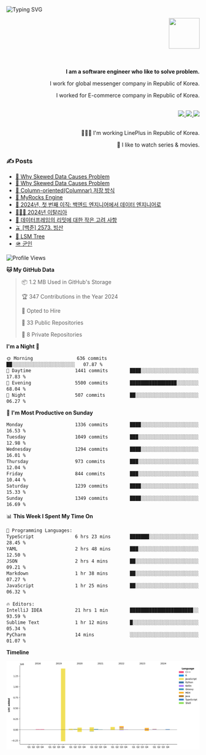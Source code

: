 ![Typing SVG](https://readme-typing-svg.herokuapp.com/?lines=Hello,+I'm+Changkwon+😎&height=150&width=1024&size=40&color=458588&background=282828&center=true&vCenter=true&multiline=false&duration=2000&pause=0)

<div align=right>
  <a href="https://github.com/devxb/gitanimals">
    <img
      src="https://render.gitanimals.org/lines/spearkkk?pet-id=624227435622945015"
      width="80"
      height="80"
    />
  </a>
  <br/>
  <br/>  
  <br/>
  
  **I am a software engineer who like to solve problem.**<br/>

  I work for global messenger company in Republic of Korea.<br/> 
  
  I worked for E-commerce company in Republic of Korea.<br/>
  <br/>

  <a href="https://www.linkedin.com/in/spearkkk/" target="_blank">
    <img src="https://img.shields.io/badge/LinkedIn-305D61.svg?&style=for-the-badge&logo=linkedin&logoColor=ffffff&labelColor=305D61&logoWidth=20"/>
  </a>
  <a href="http://spearkkk.dev/en/resume/" target="_blank">
    <img src="https://img.shields.io/badge/resume-305D61.svg?&style=for-the-badge&logo=ReadtheDocs&logoColor=ffffff&labelColor=305D61&logoWidth=20"/>
  </a>
  <a href="https://spearkkk.dev/" target="_blank">
    <img src="https://img.shields.io/badge/blog-305D61.svg?&style=for-the-badge&logo=ReadtheDocs&logoColor=ffffff&labelColor=305D61&logoWidth=20"/>
  </a>
  
  <br/>
  <br/>
  
  👨🏼‍💻 I'm working LinePlus in Republic of Korea.
  <br/>
  
  🍿 I like to watch series & movies.
  <br/>

</div>
  
<div align=left>
  
  <div>
    
  ### ✍️ Posts
    
  </div>
  
  <!-- BLOGPOSTS:START -->
- [🍐 Why Skewed Data Causes Problem](https://spearkkk.dev/why-skewed-data-causes-problem)
- [🍐 Why Skewed Data Causes Problem](https://spearkkk.dev/why-skewed-data-causes-problem)
- [🥖 Column-oriented(Columnar) 저장 방식](https://spearkkk.dev/column-oriented)
- [🍓 MyRocks Engine](https://spearkkk.dev/my-rocks_engine)
- [📝 2024년, 첫 번째 이직: 백엔드 엔지니어에서 데이터 엔지니어로](https://spearkkk.dev/2024-first-changing-company-from-backend-to-data-engineer)
- [🧑🏼‍🍳 2024년 이탈리아](https://spearkkk.dev/2024-italy)
- [🍄 데이터프레임의 리밋에 대한 작은 고려 사항](https://spearkkk.dev/dataframe-limit)
- [🫒 [백준] 2573. 빙산](https://spearkkk.dev/%EB%B0%B1%EC%A4%80-2573-%EB%B9%99%EC%82%B0)
- [🌽 LSM Tree](https://spearkkk.dev/lsm-tree)
- [🪖 군인](https://spearkkk.dev/soldier)
<!-- BLOGPOSTS:END -->

  
<!--START_SECTION:waka-->
![Profile Views](http://img.shields.io/badge/Profile%20Views-0-blue)

**🐱 My GitHub Data** 

> 📦 1.2 MB Used in GitHub's Storage 
 > 
> 🏆 347 Contributions in the Year 2024
 > 
> 💼 Opted to Hire
 > 
> 📜 33 Public Repositories 
 > 
> 🔑 8 Private Repositories 
 > 
**I'm a Night 🦉** 

```text
🌞 Morning                636 commits         ██░░░░░░░░░░░░░░░░░░░░░░░   07.87 % 
🌆 Daytime                1441 commits        ████░░░░░░░░░░░░░░░░░░░░░   17.83 % 
🌃 Evening                5500 commits        █████████████████░░░░░░░░   68.04 % 
🌙 Night                  507 commits         ██░░░░░░░░░░░░░░░░░░░░░░░   06.27 % 
```
📅 **I'm Most Productive on Sunday** 

```text
Monday                   1336 commits        ████░░░░░░░░░░░░░░░░░░░░░   16.53 % 
Tuesday                  1049 commits        ███░░░░░░░░░░░░░░░░░░░░░░   12.98 % 
Wednesday                1294 commits        ████░░░░░░░░░░░░░░░░░░░░░   16.01 % 
Thursday                 973 commits         ███░░░░░░░░░░░░░░░░░░░░░░   12.04 % 
Friday                   844 commits         ███░░░░░░░░░░░░░░░░░░░░░░   10.44 % 
Saturday                 1239 commits        ████░░░░░░░░░░░░░░░░░░░░░   15.33 % 
Sunday                   1349 commits        ████░░░░░░░░░░░░░░░░░░░░░   16.69 % 
```


📊 **This Week I Spent My Time On** 

```text
💬 Programming Languages: 
TypeScript               6 hrs 23 mins       ███████░░░░░░░░░░░░░░░░░░   28.45 % 
YAML                     2 hrs 48 mins       ███░░░░░░░░░░░░░░░░░░░░░░   12.50 % 
JSON                     2 hrs 4 mins        ██░░░░░░░░░░░░░░░░░░░░░░░   09.21 % 
Markdown                 1 hr 38 mins        ██░░░░░░░░░░░░░░░░░░░░░░░   07.27 % 
JavaScript               1 hr 25 mins        ██░░░░░░░░░░░░░░░░░░░░░░░   06.32 % 

🔥 Editors: 
IntelliJ IDEA            21 hrs 1 min        ███████████████████████░░   93.59 % 
Sublime Text             1 hr 12 mins        █░░░░░░░░░░░░░░░░░░░░░░░░   05.34 % 
PyCharm                  14 mins             ░░░░░░░░░░░░░░░░░░░░░░░░░   01.07 % 
```

**Timeline**

![Lines of Code chart](https://raw.githubusercontent.com/spearkkk/spearkkk/main/assets/bar_graph.png)


<!--END_SECTION:waka-->
</div>

